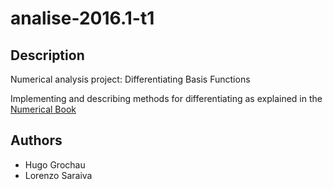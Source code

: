 # analise-2016.1-t1
## Description
Numerical analysis project: Differentiating Basis Functions

Implementing and describing methods for differentiating as explained in the [Numerical Book](https://people.csail.mit.edu/jsolomon/share/book/numerical_book.pdf)

## Authors
* Hugo Grochau
* Lorenzo Saraiva
